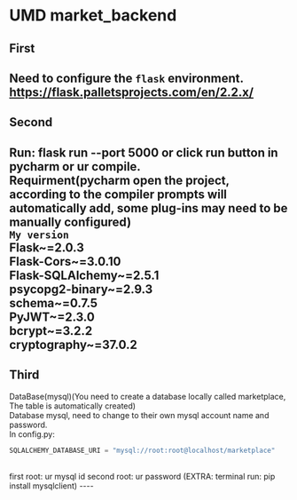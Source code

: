 UMD market_backend
====
First  
-
Need to configure the `flask` environment. https://flask.palletsprojects.com/en/2.2.x/ <br>
---
Second  
-
Run: flask run --port 5000 or click run button in pycharm or ur compile.<br>
Requirment(pycharm open the project, according to the compiler prompts will automatically add, some plug-ins may need to be manually configured)<br>
`My version`<br>
Flask~=2.0.3  
Flask-Cors~=3.0.10  
Flask-SQLAlchemy~=2.5.1  
psycopg2-binary~=2.9.3  
schema~=0.7.5  
PyJWT~=2.3.0  
bcrypt~=3.2.2  
cryptography~=37.0.2 
---
Third  
-
DataBase(mysql)(You need to create a database locally called marketplace, The table is automatically created)<br>
Database mysql, need to change to their own mysql account name and password.<br>
In config.py: 
```Python
SQLALCHEMY_DATABASE_URI = "mysql://root:root@localhost/marketplace"
```
<br>
first root: ur mysql id  second root: ur password  
(EXTRA: terminal run: pip install mysqlclient)  
----



